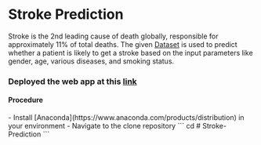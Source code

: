 # Stroke Prediction
Stroke is the 2nd leading cause of death globally, responsible for approximately 11% of
total deaths. The given <a href="https://docs.google.com/spreadsheets/d/e/2PACX-1vQBkbBa7swoXVRNgWzDQDhAFZDp_MvcAPusdQkE7y_FcFVx0SjCvXY8uIbzmsbX6hvOWXL1AjLjzjDq/pub?output=csv">Dataset<a> is used to predict whether a patient is likely to get a
stroke based on the input parameters like gender, age, various diseases, and smoking
status.

<h3> Deployed the web app at this <a href = "https://share.streamlit.io/shrut26/stroke-prediction/main/app.py">link</a></h3>

<h4>Procedure</h4>
   - Install [Anaconda](https://www.anaconda.com/products/distribution) in your environment
    - Navigate to the clone repository
       ```
       cd <project_directory_name> # Stroke-Prediction
       ```
  
